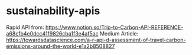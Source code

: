 # sustainability-apis
Rapid API from: https://www.notion.so/Trip-to-Carbon-API-REFERENCE-a68cfb4e0dcc41f9826cba1f3e4af5ac
  Medium Article: https://towardsdatascience.com/a-r-api-d-assessment-of-travel-carbon-emissions-around-the-world-e1a2b8508827
